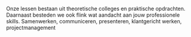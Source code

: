 Onze lessen bestaan uit theoretische colleges en praktische opdrachten.
Daarnaast besteden we ook flink wat aandacht aan jouw professionele skills.
Samenwerken, communiceren, presenteren, klantgericht werken, projectmanagement